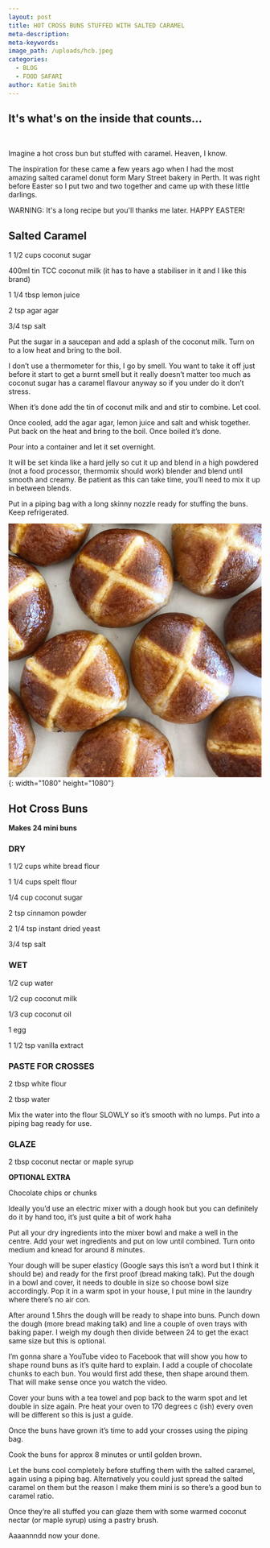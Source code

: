 ```yaml
---
layout: post
title: HOT CROSS BUNS STUFFED WITH SALTED CARAMEL
meta-description:
meta-keywords:
image_path: /uploads/hcb.jpeg
categories:
  - BLOG
  - FOOD SAFARI
author: Katie Smith
---
```


## It's what's on the inside that counts…

&nbsp;

Imagine a hot cross bun but stuffed with caramel. Heaven, I know.

The inspiration for these came a few years ago when I had the most amazing salted caramel donut form Mary Street bakery in Perth. It was right before Easter so I put two and two together and came up with these little darlings.

WARNING: It's a long recipe but you'll thanks me later. HAPPY EASTER\!

## **Salted Caramel&nbsp;**

1 1/2 cups coconut sugar

400ml tin TCC coconut milk (it has to have a stabiliser in it and I like this brand)

1 1/4 tbsp lemon juice

2 tsp agar agar

3/4 tsp salt

Put the sugar in a saucepan and add a splash of the coconut milk. Turn on to a low heat and bring to the boil.&nbsp;

I don’t use a thermometer for this, I go by smell. You want to take it off just before it start to get a burnt smell but it really doesn’t matter too much as coconut sugar has a caramel flavour anyway so if you under do it don’t stress.&nbsp;

When it’s done add the tin of coconut milk and and stir to combine. Let cool.

Once cooled, add the agar agar, lemon juice and salt and whisk together. Put back on the heat and bring to the boil. Once boiled it’s done.&nbsp;

Pour into a container and let it set overnight.

It will be set kinda like a hard jelly so cut it up and blend in a high powdered (not a food processor, thermomix should work) blender and blend until smooth and creamy. Be patient as this can take time, you’ll need to mix it up in between blends.

Put in a piping bag with a long skinny nozzle ready for stuffing the buns. Keep refrigerated.

![](/uploads/hcb1.jpeg){: width="1080" height="1080"}

## **Hot Cross Buns**

**Makes 24 mini buns**

### DRY

1 1/2 cups white bread flour

1 1/4 cups spelt flour

1/4 cup coconut sugar

2 tsp cinnamon powder

2 1/4 tsp instant dried yeast

3/4 tsp salt

### WET

1/2 cup water

1/2 cup coconut milk

1/3 cup coconut oil

1 egg

1 1/2 tsp vanilla extract

### PASTE FOR CROSSES

2 tbsp white flour

2 tbsp water

Mix the water into the flour SLOWLY so it’s smooth with no lumps. Put into a piping bag ready for use.

### **GLAZE&nbsp;**

2 tbsp coconut nectar or maple syrup

**OPTIONAL EXTRA&nbsp;**

Chocolate chips or chunks

Ideally you’d use an electric mixer with a dough hook but you can definitely do it by hand too, it’s just quite a bit of work haha

Put all your dry ingredients into the mixer bowl and make a well in the centre. Add your wet ingredients and put on low until combined. Turn onto medium and knead for around 8 minutes.

Your dough will be super elasticy (Google says this isn’t a word but I think it should be) and ready for the first proof (bread making talk). Put the dough in a bowl and cover, it needs to double in size so choose bowl size accordingly. Pop it in a warm spot in your house, I put mine in the laundry where there’s no air con.

After around 1.5hrs the dough will be ready to shape into buns. Punch down the dough (more bread making talk) and line a couple of oven trays with baking paper. I weigh my dough then divide between 24 to get the exact same size but this is optional.&nbsp;

I’m gonna share a YouTube video to Facebook that will show you how to shape round buns as it’s quite hard to explain. I add a couple of chocolate chunks to each bun. You would first add these, then shape around them. That will make sense once you watch the video.

Cover your buns with a tea towel and pop back to the warm spot and let double in size again. Pre heat your oven to 170 degrees c (ish) every oven will be different so this is just a guide.

Once the buns have grown it’s time to add your crosses using the piping bag.

Cook the buns for approx 8 minutes or until golden brown.

Let the buns cool completely before stuffing them with the salted caramel, again using a piping bag. Alternatively you could just spread the salted caramel on them but the reason I make them mini is so there’s a good bun to caramel ratio.

Once they’re all stuffed you can glaze them with some warmed coconut nectar (or maple syrup) using a pastry brush.

Aaaannndd now your done.